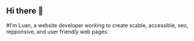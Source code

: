 ## Hi there 👋

#I'm Luan, a website developer working to create scable, accessible, seo, repponsive, and user friendly web pages. 
